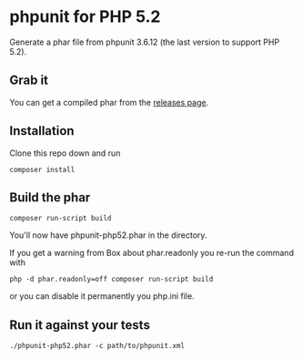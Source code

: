 # phpunit for PHP 5.2

Generate a phar file from phpunit 3.6.12 (the last version to support
PHP 5.2).

## Grab it

You can get a compiled phar from the [releases page](https://github.com/treffynnon/php5.2-phpunit3.6.12-phar/releases).

## Installation

Clone this repo down and run

    composer install

## Build the phar

    composer run-script build

You'll now have phpunit-php52.phar in the directory.

If you get a warning from Box about phar.readonly you re-run the command with

    php -d phar.readonly=off composer run-script build

or you can disable it permanently you php.ini file.

## Run it against your tests

    ./phpunit-php52.phar -c path/to/phpunit.xml
